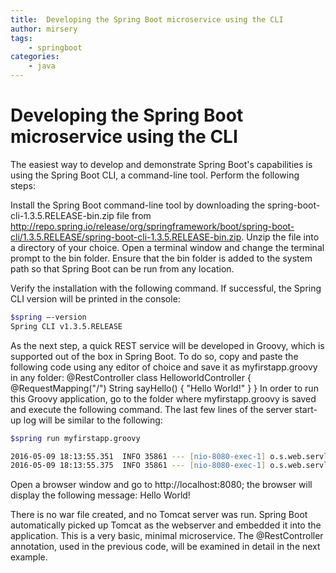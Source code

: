```yaml
---
title:  Developing the Spring Boot microservice using the CLI
author: mirsery
tags: 
    - springboot
categories: 
    - java  
---
```


# Developing the Spring Boot microservice using the CLI

The easiest way to develop and demonstrate Spring Boot's capabilities is using the Spring Boot CLI, a command-line tool. Perform the following steps:

Install the Spring Boot command-line tool by downloading the spring-boot-cli-1.3.5.RELEASE-bin.zip file from http://repo.spring.io/release/org/springframework/boot/spring-boot-cli/1.3.5.RELEASE/spring-boot-cli-1.3.5.RELEASE-bin.zip.
Unzip the file into a directory of your choice. Open a terminal window and change the terminal prompt to the bin folder.
Ensure that the bin folder is added to the system path so that Spring Boot can be run from any location.

Verify the installation with the following command. If successful, the Spring CLI version will be printed in the console:
```zsh
$spring –-version
Spring CLI v1.3.5.RELEASE
```
As the next step, a quick REST service will be developed in Groovy, which is supported out of the box in Spring Boot. To do so, copy and paste the following code using any editor of choice and save it as myfirstapp.groovy in any folder:
@RestController
class HelloworldController {
    @RequestMapping("/")
    String sayHello() {
        "Hello World!"
    }
}
In order to run this Groovy application, go to the folder where myfirstapp.groovy is saved and execute the following command. The last few lines of the server start-up log will be similar to the following:
```zsh
$spring run myfirstapp.groovy 

2016-05-09 18:13:55.351  INFO 35861 --- [nio-8080-exec-1] o.s.web.servlet.DispatcherServlet        : FrameworkServlet 'dispatcherServlet': initialization started
2016-05-09 18:13:55.375  INFO 35861 --- [nio-8080-exec-1] o.s.web.servlet.DispatcherServlet        : FrameworkServlet 'dispatcherServlet': initialization completed in 24 ms
```

Open a browser window and go to http://localhost:8080; the browser will display the following message:
Hello World!

There is no war file created, and no Tomcat server was run. Spring Boot automatically picked up Tomcat as the webserver and embedded it into the application. This is a very basic, minimal microservice. The @RestController annotation, used in the previous code, will be examined in detail in the next example.
